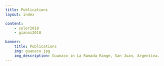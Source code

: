 ```yaml
---
title: Publications
layout: index

content:
    - soler2018
    - gianni2018

banner:
    title: Publications
    img: guanaco.jpg
    img_description: Guanaco in La Ramada Range, San Juan, Argentina.
---
```

